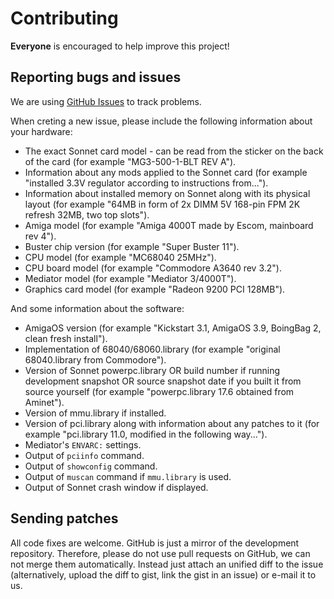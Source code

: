 # Contributing

**Everyone** is encouraged to help improve this project!

## Reporting bugs and issues

We are using [GitHub Issues](https://github.com/Sakura-IT/SonnetAmiga/issues) to track problems.

When creting a new issue, please include the following information about your hardware:
* The exact Sonnet card model - can be read from the sticker on the back of the card (for example "MG3-500-1-BLT REV A").
* Information about any mods applied to the Sonnet card (for example "installed 3.3V regulator according to instructions from...").
* Information about installed memory on Sonnet along with its physical layout (for example "64MB in form of 2x DIMM 5V 168-pin FPM 2K refresh 32MB, two top slots").
* Amiga model (for example "Amiga 4000T made by Escom, mainboard rev 4").
* Buster chip version (for example "Super Buster 11").
* CPU model (for example "MC68040 25MHz").
* CPU board model (for example "Commodore A3640 rev 3.2").
* Mediator model (for example "Mediator 3/4000T").
* Graphics card model (for example "Radeon 9200 PCI 128MB").

And some information about the software:
* AmigaOS version (for example "Kickstart 3.1, AmigaOS 3.9, BoingBag 2, clean fresh install").
* Implementation of 68040/68060.library (for example "original 68040.library from Commodore").
* Version of Sonnet powerpc.library OR build number if running development snapshot OR source snapshot date if you built it from source yourself (for example "powerpc.library 17.6 obtained from Aminet").
* Version of mmu.library if installed.
* Version of pci.library along with information about any patches to it (for example "pci.library 11.0, modified in the following way...").
* Mediator's `ENVARC:` settings.
* Output of `pciinfo` command.
* Output of `showconfig` command.
* Output of `muscan` command if `mmu.library` is used.
* Output of Sonnet crash window if displayed.

## Sending patches

All code fixes are welcome. GitHub is just a mirror of the development repository. Therefore, please do not use pull requests on GitHub, we can not merge them automatically. Instead just attach an unified diff to the issue (alternatively, upload the diff to gist, link the gist in an issue) or e-mail it to us.

